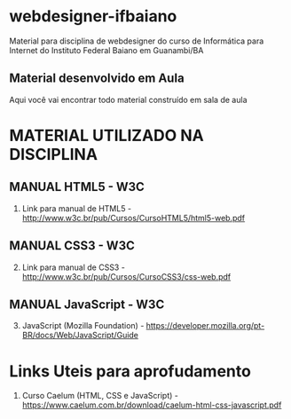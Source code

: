 # webdesigner-ifbaiano
Material para disciplina de webdesigner do curso de Informática para Internet do Instituto Federal Baiano em Guanambi/BA
## Material desenvolvido em Aula
Aqui você vai encontrar todo material construído em sala de aula

# MATERIAL UTILIZADO NA DISCIPLINA

## MANUAL HTML5 - W3C
1. Link para manual de HTML5 - http://www.w3c.br/pub/Cursos/CursoHTML5/html5-web.pdf

## MANUAL CSS3 - W3C
2. Link para manual de CSS3 - http://www.w3c.br/pub/Cursos/CursoCSS3/css-web.pdf

## MANUAL JavaScript - W3C
3. JavaScript (Mozilla Foundation) - https://developer.mozilla.org/pt-BR/docs/Web/JavaScript/Guide

# Links Uteis para aprofudamento 
1. Curso Caelum (HTML, CSS e JavaScript) - https://www.caelum.com.br/download/caelum-html-css-javascript.pdf